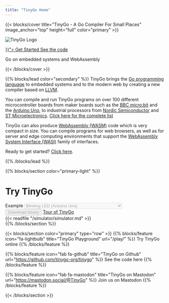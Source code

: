 ```yaml
---
title: "TinyGo Home"
---
```


{{< blocks/cover title="TinyGo - A Go Compiler For Small Places" image_anchor="top" height="full" color="primary" >}}

![TinyGo Logo](images/tinygo-logo.png)

<div class="mx-auto">
	<a class="btn btn-lg btn-primary mr-3 mb-4" href="{{< relref "/getting-started" >}}">
		Get Started <i class="fas fa-arrow-alt-circle-right ml-2"></i>
	</a>
	<a class="btn btn-lg btn-secondary mr-3 mb-4" href="https://github.com/tinygo-org/tinygo">
		See the code <i class="fab fa-github ml-2 "></i>
	</a>
	<p class="h2 mt-5">Go on embedded systems and WebAssembly</p>
</div>
{{< /blocks/cover >}}

{{% blocks/lead color="secondary" %}}
TinyGo brings the [Go programming language](https://golang.org) to embedded systems and to the modern web by creating a new compiler based on [LLVM](https://llvm.org/).

You can compile and run TinyGo programs on over 100 different microcontroller boards from maker boards such as the [BBC micro:bit](https://www.microbit.co.uk/) and the [Arduino Uno](https://store.arduino.cc/usa/arduino-uno-rev3/), to industrial processors from [Nordic Semiconductor](https://www.nordicsemi.com/) and [ST Microelectronics](https://www.st.com/). [Click here for the complete list](/docs/reference/microcontrollers)

TinyGo can also produce [WebAssembly (WASM)](https://webassembly.org/) code which is very compact in size. You can compile programs for web browsers, as well as for server and edge computing environments that support the [WebAssembly System Interface (WASI)](https://github.com/WebAssembly/WASI) family of interfaces.

Ready to get started? [Click here](getting-started).

{{% /blocks/lead %}}

{{% blocks/section color="primary-light" %}}
<link rel="stylesheet" href="playground/simulator.css">
<link rel="stylesheet" href="playground/simulator-bootstrap.css">
<script type="module" src="playground-home.js"></script>
<link rel="modulepreload" href="/playground/resources/editor.bundle.min.js"/>
<div class="col">
	<div class="container" id="playground">
		<h1 class="text-center">Try TinyGo</h1>
		<div class="row px-0">
			<div class="col col-auto">
				<div class="input-group mb-3">
					<span class="input-group-text">Example</span>
					<select class="form-select example_select" disabled>
						<option value="hello">Hello world</option>
						<option value="arduino" selected>Blinking LED (Arduino Uno)</option>
						<option value="circuitplay_express">RGB LEDs (Adafruit Circuit Playground Express)</option>
						<option value="gopher_badge">Display (Gopher Badge)</option>
					</select>
				</div>
			</div>
			<div class="col col-auto">
				<button class="btn btn-secondary playground-btn-flash mb-3" disabled>Download binary</button>
				<a href="/tour/" class="btn btn-link mb-3">Tour of TinyGo</a>
			</div>
		</div>
		<div class="playground-editor mb-3" tabindex="-1"></div>
		<div class="simulator">{{< readfile "/simulator/simulator.md" >}}</div>
	</div>
</div>
{{% /blocks/section %}}

{{< blocks/section color="primary" type="row" >}}
{{% blocks/feature icon="fa-lightbulb" title="TinyGo Playground" url="/play/" %}}
Try TinyGo online
{{% /blocks/feature %}}

{{% blocks/feature icon="fab fa-github" title="TinyGo on Github" url="https://github.com/tinygo-org/tinygo" %}}
See the code here
{{% /blocks/feature %}}


{{% blocks/feature icon="fab fa-mastodon" title="TinyGo on Mastodon" url="https://mastodon.social/@TinyGo" %}}
Join us on Mastodon
{{% /blocks/feature %}}

{{< /blocks/section >}}

